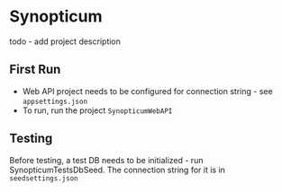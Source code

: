 # Synopticum
todo - add project description

## First Run
- Web API project needs to be configured for connection string - see `appsettings.json`
- To run, run the project `SynopticumWebAPI`

## Testing
Before testing, a test DB needs to be initialized - run SynopticumTestsDbSeed.
The connection string for it is in `seedsettings.json`

